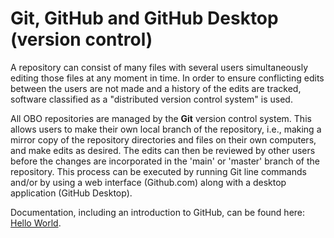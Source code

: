 # Git, GitHub and GitHub Desktop (version control)

A repository can consist of many files with several users simultaneously editing those files at any moment in time. In order to ensure conflicting edits between the users are not made and a history of the edits are tracked, software classified as a "distributed version control system" is used. 

All OBO repositories are managed by the **Git** version control system. This allows users to make their own local branch of the repository, i.e., making a mirror copy of the repository directories and files on their own computers, and make edits as desired. The edits can then be reviewed by other users before the changes are incorporated in the 'main' or 'master' branch of the repository. This process can be executed by running Git line commands and/or by using a web interface (Github.com) along with a desktop application (GitHub Desktop).

Documentation, including an introduction to GitHub, can be found here:
[Hello World](https://docs.github.com/en/get-started/quickstart/hello-world).
